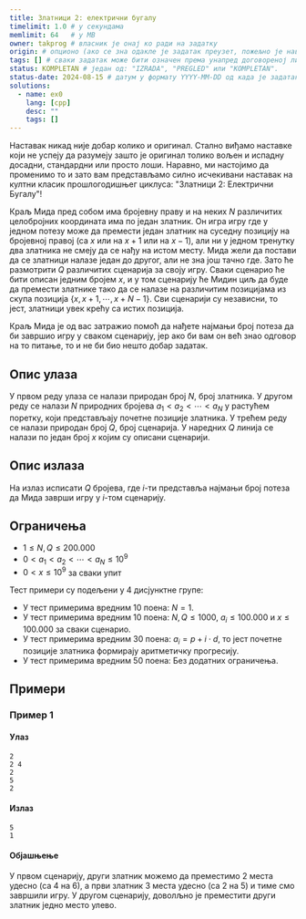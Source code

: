 ```yaml
---
title: Златници 2: електрични бугалу
timelimit: 1.0 # у секундама
memlimit: 64   # y MB
owner: takprog # власник је онај ко ради на задатку
origin: # опционо (ако се зна одакле је задатак преузет, пожељно је навести извор)
tags: [] # сваки задатак може бити означен према унапред договореној листи ознака
status: KOMPLETAN # један од: "IZRADA", "PREGLED" или "KOMPLETAN".
status-date: 2024-08-15 # датум у формату YYYY-MM-DD од када је задатак у наведеном статусу
solutions:
  - name: ex0
    lang: [cpp]
    desc: ""
    tags: []
---
```


Наставак никад није добар колико и оригинал. Стално виђамо наставке који не успеју да разумеју зашто је оригинал толико вољен и испадну досадни, стандардни или просто лоши. Наравно, ми настојимо да променимо то и зато вам представљамо силно исчекивани наставак на култни класик прошлогодишњег циклуса: "Златници 2: Електрични Бугалу"!

Краљ Мида пред собом има бројевну праву и на неких $N$ различитих целобројних координата има по један златник. Он игра игру где у једном потезу може да премести један златник на суседну позицију на бројевној правој (са $x$ или на $x+1$ или на $x-1$), али ни у једном тренутку два златника не смеју да се нађу на истом месту. Мида жели да постави да се златници налазе један до другог, али не зна још тачно где. Зато ће размотрити $Q$ различитих сценарија за своју игру. Сваки сценарио ће бити описан једним бројем $x$, и у том сценарију ће Мидин циљ да буде да премести златнике тако да се налазе на различитим позицијама из скупа позиција $\{x,x+1,\cdots,x+N-1\}$. Сви сценарији су независни, то јест, златници увек крећу са истих позиција.

Краљ Мида је од вас затражио помоћ да нађете најмањи број потеза да би завршио игру у сваком сценарију, јер ако би вам он већ знао одговор на то питање, то и не би био нешто добар задатак.
## Опис улаза
У првом реду улаза се налази природан број $N$, број златника. У другом реду се налази $N$ природних бројева $a_1<a_2<\cdots<a_N$ у растућем поретку, који представљају почетне позиције златника. У трећем реду се налази природан број $Q$, број сценарија. У наредних $Q$ линија се налази по један број $x$ којим су описани сценарији.
## Опис излаза

На излаз исписати $Q$ бројева, где $i$-ти представља најмањи број потеза да Мида заврши игру у $i$-том сценарију.

## Ограничења

-   $1 \leq N,Q \leq 200.000$
-   $0 < a_1<a_2<\cdots<a_N \le10^9$
-  $0<x\le10^9$ за сваки упит

Тест примери су подељени у 4 дисјунктне групе:

-   У тест примерима вредним $10$ поена: $N = 1$.
-   У тест примерима вредним $10$ поена: $N,Q\leq 1000$,  $a_i\le 100.000$ и $x\le 100.000$ за сваки сценарио.
-   У тест примерима вредним $30$ поена: $a_i=p+i\cdot d$, то јест почетне позиције златника формирају аритметичку прогресију.
-   У тест примерима вредним $50$ поена: Без додатних ограничења.

## Примери

### Пример 1

#### Улаз

```
2
2 4
2
5
2
```

#### Излаз

```
5
1
```
#### Објашњење

У првом сценарију, други златник можемо да преместимо $2$ места удесно (са $4$ на $6$), а први златник $3$ места удесно (са $2$ на $5$) и тиме смо завршили игру. У другом сценарију, доволљно је преместити други златник једно место улево.
